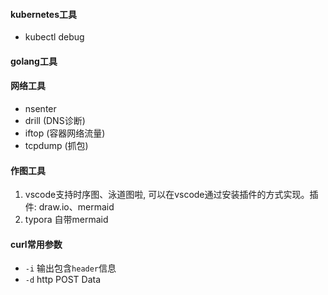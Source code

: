 #### kubernetes工具
- kubectl debug

#### golang工具

#### 网络工具
- nsenter
- drill (DNS诊断)
- iftop (容器网络流量)
- tcpdump (抓包)

#### 作图工具
1. vscode支持时序图、泳道图啦, 可以在vscode通过安装插件的方式实现。插件: draw.io、mermaid
2. typora 自带mermaid

#### curl常用参数
- `-i` 输出包含`header`信息
- `-d` http POST Data
